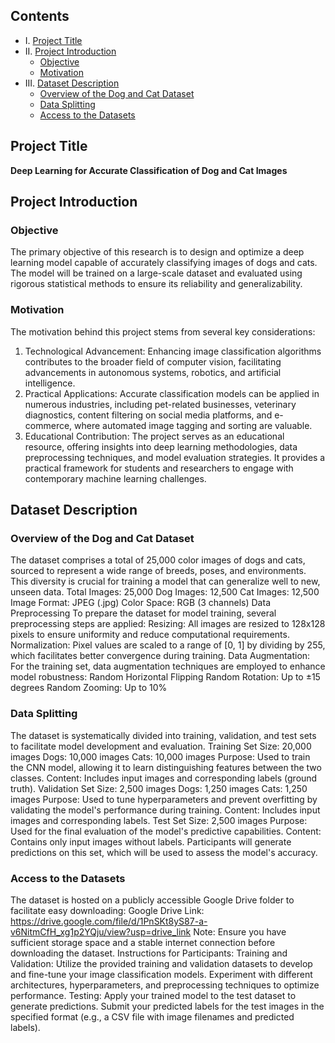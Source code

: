 ## Contents

<!-- toc -->

- I. [Project Title](#project-title)</br>
- II. [Project Introduction](#project-introduction)
  - [Objective](#objective)
  - [Motivation](#motivation)</br>
- III. [Dataset Description](#dataset-description)
  - [Overview of the Dog and Cat Dataset](#overview-of-the-dog-and-cat-dataset)
  - [Data Splitting](#data-splitting)
  - [Access to the Datasets](#access-to-the-datasets)

<!-- tocstop -->

## Project Title

**Deep Learning for Accurate Classification of Dog and Cat Images**

## Project Introduction

### Objective

The primary objective of this research is to design and optimize a deep learning model capable of accurately classifying images of dogs and cats. The model will be trained on a large-scale dataset and evaluated using rigorous statistical methods to ensure its reliability and generalizability.

### Motivation

The motivation behind this project stems from several key considerations:
1. Technological Advancement: Enhancing image classification algorithms contributes to the broader field of computer vision, facilitating advancements in autonomous systems, robotics, and artificial intelligence.
2. Practical Applications: Accurate classification models can be applied in numerous industries, including pet-related businesses, veterinary diagnostics, content filtering on social media platforms, and e-commerce, where automated image tagging and sorting are valuable.
3. Educational Contribution: The project serves as an educational resource, offering insights into deep learning methodologies, data preprocessing techniques, and model evaluation strategies. It provides a practical framework for students and researchers to engage with contemporary machine learning challenges.

## Dataset Description

### Overview of the Dog and Cat Dataset

The dataset comprises a total of 25,000 color images of dogs and cats, sourced to represent a wide range of breeds, poses, and environments. This diversity is crucial for training a model that can generalize well to new, unseen data.
Total Images: 25,000
Dog Images: 12,500
Cat Images: 12,500
Image Format: JPEG (.jpg)
Color Space: RGB (3 channels)
Data Preprocessing
To prepare the dataset for model training, several preprocessing steps are applied:
Resizing: All images are resized to 128x128 pixels to ensure uniformity and reduce computational requirements.
Normalization: Pixel values are scaled to a range of [0, 1] by dividing by 255, which facilitates better convergence during training.
Data Augmentation: For the training set, data augmentation techniques are employed to enhance model robustness:
Random Horizontal Flipping
Random Rotation: Up to ±15 degrees
Random Zooming: Up to 10%

### Data Splitting

The dataset is systematically divided into training, validation, and test sets to facilitate model development and evaluation.
Training Set
Size: 20,000 images
Dogs: 10,000 images
Cats: 10,000 images
Purpose: Used to train the CNN model, allowing it to learn distinguishing features between the two classes.
Content: Includes input images and corresponding labels (ground truth).
Validation Set
Size: 2,500 images
Dogs: 1,250 images
Cats: 1,250 images
Purpose: Used to tune hyperparameters and prevent overfitting by validating the model's performance during training.
Content: Includes input images and corresponding labels.
Test Set
Size: 2,500 images
Purpose: Used for the final evaluation of the model's predictive capabilities.
Content: Contains only input images without labels. Participants will generate predictions on this set, which will be used to assess the model's accuracy.

### Access to the Datasets
The dataset is hosted on a publicly accessible Google Drive folder to facilitate easy downloading:
Google Drive Link: https://drive.google.com/file/d/1PnSKt8yS87-a-v6NitmCfH_xg1p2YQju/view?usp=drive_link
Note: Ensure you have sufficient storage space and a stable internet connection before downloading the dataset.
Instructions for Participants:
Training and Validation:
Utilize the provided training and validation datasets to develop and fine-tune your image classification models.
Experiment with different architectures, hyperparameters, and preprocessing techniques to optimize performance.
Testing:
Apply your trained model to the test dataset to generate predictions.
Submit your predicted labels for the test images in the specified format (e.g., a CSV file with image filenames and predicted labels).
